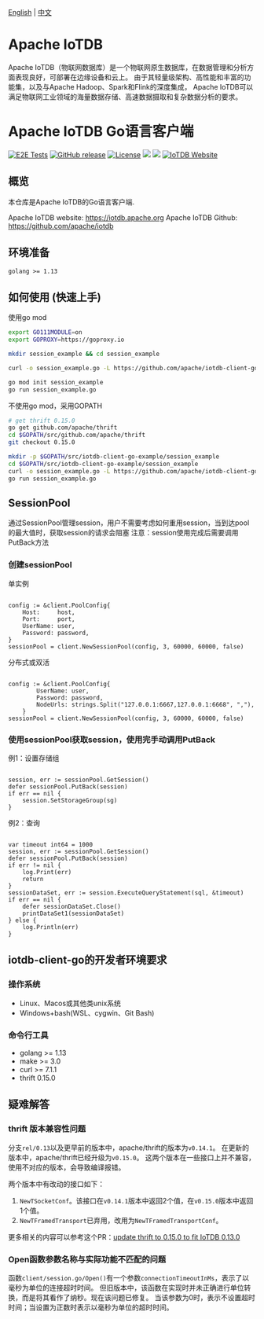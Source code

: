 <!--

    Licensed to the Apache Software Foundation (ASF) under one
    or more contributor license agreements.  See the NOTICE file
    distributed with this work for additional information
    regarding copyright ownership.  The ASF licenses this file
    to you under the Apache License, Version 2.0 (the
    "License"); you may not use this file except in compliance
    with the License.  You may obtain a copy of the License at

        http://www.apache.org/licenses/LICENSE-2.0

    Unless required by applicable law or agreed to in writing,
    software distributed under the License is distributed on an
    "AS IS" BASIS, WITHOUT WARRANTIES OR CONDITIONS OF ANY
    KIND, either express or implied.  See the License for the
    specific language governing permissions and limitations
    under the License.

-->
[English](./README.md) | [中文](./README_ZH.md)

# Apache IoTDB

Apache IoTDB（物联网数据库）是一个物联网原生数据库，在数据管理和分析方面表现良好，可部署在边缘设备和云上。
由于其轻量级架构、高性能和丰富的功能集，以及与Apache Hadoop、Spark和Flink的深度集成，
Apache IoTDB可以满足物联网工业领域的海量数据存储、高速数据摄取和复杂数据分析的要求。

# Apache IoTDB Go语言客户端

[![E2E Tests](https://github.com/apache/iotdb-client-go/actions/workflows/e2e.yml/badge.svg)](https://github.com/apache/iotdb-client-go/actions/workflows/e2e.yml)
[![GitHub release](https://img.shields.io/github/release/apache/iotdb-client-go.svg)](https://github.com/apache/iotdb-client-go/releases)
[![License](https://img.shields.io/badge/license-Apache%202-4EB1BA.svg)](https://www.apache.org/licenses/LICENSE-2.0.html)
![](https://github-size-badge.herokuapp.com/apache/iotdb-client-go.svg)
![](https://img.shields.io/badge/platform-win10%20%7C%20macos%20%7C%20linux-yellow.svg)
[![IoTDB Website](https://img.shields.io/website-up-down-green-red/https/shields.io.svg?label=iotdb-website)](https://iotdb.apache.org/)

## 概览

本仓库是Apache IoTDB的Go语言客户端.

Apache IoTDB website: https://iotdb.apache.org
Apache IoTDB Github: https://github.com/apache/iotdb

## 环境准备

    golang >= 1.13

## 如何使用 (快速上手)

使用go mod

```sh
export GO111MODULE=on
export GOPROXY=https://goproxy.io

mkdir session_example && cd session_example

curl -o session_example.go -L https://github.com/apache/iotdb-client-go/raw/main/example/session_example.go

go mod init session_example
go run session_example.go
```

不使用go mod，采用GOPATH

```sh
# get thrift 0.15.0
go get github.com/apache/thrift
cd $GOPATH/src/github.com/apache/thrift
git checkout 0.15.0

mkdir -p $GOPATH/src/iotdb-client-go-example/session_example
cd $GOPATH/src/iotdb-client-go-example/session_example
curl -o session_example.go -L https://github.com/apache/iotdb-client-go/raw/main/example/session_example.go
go run session_example.go
```

## SessionPool
通过SessionPool管理session，用户不需要考虑如何重用session，当到达pool的最大值时，获取session的请求会阻塞
注意：session使用完成后需要调用PutBack方法

### 创建sessionPool

单实例
```golang

config := &client.PoolConfig{
    Host:     host,
    Port:     port,
    UserName: user,
    Password: password,
}
sessionPool = client.NewSessionPool(config, 3, 60000, 60000, false)

```

分布式或双活

```golang

config := &client.PoolConfig{
		UserName: user,
		Password: password,
		NodeUrls: strings.Split("127.0.0.1:6667,127.0.0.1:6668", ","),
	}
sessionPool = client.NewSessionPool(config, 3, 60000, 60000, false)

```


### 使用sessionPool获取session，使用完手动调用PutBack

例1：设置存储组

```golang

session, err := sessionPool.GetSession()
defer sessionPool.PutBack(session)
if err == nil {
    session.SetStorageGroup(sg)
}

```

例2：查询

```golang

var timeout int64 = 1000
session, err := sessionPool.GetSession()
defer sessionPool.PutBack(session)
if err != nil {
    log.Print(err)
    return
}
sessionDataSet, err := session.ExecuteQueryStatement(sql, &timeout)
if err == nil {
    defer sessionDataSet.Close()
    printDataSet1(sessionDataSet)
} else {
    log.Println(err)
}

```


## iotdb-client-go的开发者环境要求

### 操作系统

* Linux、Macos或其他类unix系统
* Windows+bash(WSL、cygwin、Git Bash)

### 命令行工具

* golang >= 1.13
* make   >= 3.0
* curl   >= 7.1.1
* thrift 0.15.0

## 疑难解答

### thrift 版本兼容性问题

分支`rel/0.13`以及更早前的版本中，apache/thrift的版本为`v0.14.1`。
在更新的版本中，apache/thrift已经升级为`v0.15.0`。
这两个版本在一些接口上并不兼容，使用不对应的版本，会导致编译报错。

两个版本中有改动的接口如下：

1. `NewTSocketConf`。该接口在`v0.14.1`版本中返回2个值，在`v0.15.0`版本中返回1个值。
2. `NewTFramedTransport`已弃用，改用为`NewTFramedTransportConf`。

更多相关的内容可以参考这个PR：[update thrift to 0.15.0 to fit IoTDB 0.13.0](https://github.com/apache/iotdb-client-go/pull/41)

### Open函数参数名称与实际功能不匹配的问题

函数```client/session.go/Open()```有一个参数`connectionTimeoutInMs`，表示了以毫秒为单位的连接超时时间。
但旧版本中，该函数在实现时并未正确进行单位转换，而是将其看作了纳秒。现在该问题已修复。
当该参数为0时，表示不设置超时时间；当设置为正数时表示以毫秒为单位的超时时间。
